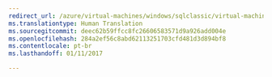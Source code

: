 ```yaml
---
redirect_url: /azure/virtual-machines/windows/sqlclassic/virtual-machines-windows-classic-ps-sql-ext-listener
ms.translationtype: Human Translation
ms.sourcegitcommit: deec62b59ffcc8fc26606583571d9a926add004e
ms.openlocfilehash: 284a2ef56c8abd62113251703cfd481d3d894bf8
ms.contentlocale: pt-br
ms.lasthandoff: 01/11/2017

---
```

